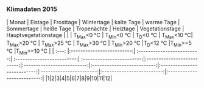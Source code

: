 ### Klimadaten 2015

| Monat | Eistage                   | Frosttage                  | Wintertage                 | kalte Tage                | warme Tage                 | Sommertage                 | heiße Tage                 | Tropenächte                 | Heiztage                | Vegetationstage           | Hauptvegetationstage       |
|       | T<sub>Max</sub><0 &#8451; | T<sub>Min</sub><0 &#8451;  | T<sub>D</sub><0 &#8451;    | T<sub>Max</sub><10 &#8451;| T<sub>Max</sub>>20 &#8451; | T<sub>Max</sub>>25 &#8451; | T<sub>Max</sub>>30 &#8451; | T<sub>Min</sub>>20 &#8451;  |T<sub>D</sub><12 &#8451; |T<sub>Min</sub>>=5 &#8451; |T<sub>Min</sub>>=10 &#8451; |
| :---: |:-------------------------:| :-------------------------:| :-------------------------:| :------------------------:|:--------------------------:|:--------------------------:|:--------------------------:|:---------------------------:|:-----------------------:|:-------------------------:|:--------------------------:|
|1|2|3|4|5|6|7|8|9|10|11|12|
